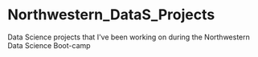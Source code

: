 # Northwestern_DataS_Projects
Data Science projects that I've been working on during the Northwestern Data Science Boot-camp 

